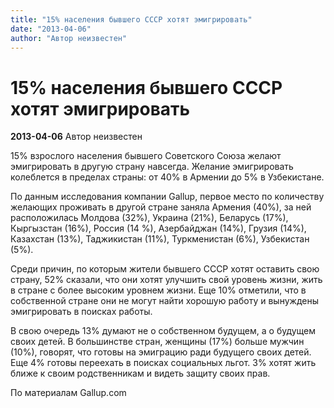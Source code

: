```yaml
---
title: "15% населения бывшего СССР хотят эмигрировать"
date: "2013-04-06"
author: "Автор неизвестен"
---
```


# 15% населения бывшего СССР хотят эмигрировать

**2013-04-06** Автор неизвестен

15% взрослого населения бывшего Советского Союза желают эмигрировать в другую страну навсегда. Желание эмигрировать колеблется в пределах страны: от 40% в Армении до 5% в Узбекистане.

По данным исследования компании Gallup, первое место по количеству желающих проживать в другой стране заняла Армения (40%), за ней расположилась Молдова (32%), Украина (21%), Беларусь (17%), Кыргызстан (16%), Россия (14 %), Азербайджан (14%), Грузия (14%), Казахстан (13%), Таджикистан (11%), Туркменистан (6%), Узбекистан (5%).

Среди причин, по которым жители бывшего СССР хотят оставить свою страну, 52% сказали, что они хотят улучшить свой уровень жизни, жить в стране с более высоким уровнем жизни. Еще 10% отметили, что в собственной стране они не могут найти хорошую работу и вынуждены эмигрировать в поисках работы.

В свою очередь 13% думают не о собственном будущем, а о будущем своих детей. В большинстве стран, женщины (17%) больше мужчин (10%), говорят, что готовы на эмиграцию ради будущего своих детей. Еще 4% готовы переехать в поисках социальных льгот. 3% хотят жить ближе к своим родственникам и видеть защиту своих прав.

По материалам Gallup.com